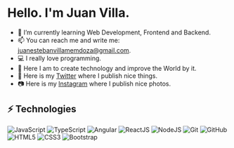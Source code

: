 # Hello. I'm Juan Villa.
- 🌱 I’m currently learning Web Development, Frontend and Backend.
- 📫 You can reach me and write me: juanestebanvillamemdoza@gmail.com.
- :computer: I really love programming.
- :rocket: Here I am to create technology and improve the World by it.
- 💬 Here is my [Twitter](https://twitter.com/juanevillam) where I publish nice things.
- :camera: Here is my [Instagram](https://instagram.com/juanevillam) where I publish nice photos.

## ⚡ Technologies

![JavaScript](https://img.shields.io/badge/-JavaScript-black?style=flat-square&logo=javascript)
![TypeScript](https://img.shields.io/badge/-TypeScript-007ACC?style=flat-square&logo=typescript)
![Angular](https://img.shields.io/badge/-Angular-FF0000?style=flat-square&logo=angular)
![ReactJS](https://img.shields.io/badge/-React-181717?style=flat-square&logo=react)
![NodeJS](https://img.shields.io/badge/-Node.js-black?style=flat-square&logo=Node.js)
![Git](https://img.shields.io/badge/-Git-F5F5F5?style=flat-square&logo=git)
![GitHub](https://img.shields.io/badge/-GitHub-181717?style=flat-square&logo=github)
![HTML5](https://img.shields.io/badge/-HTML5-E34F26?style=flat-square&logo=html5&logoColor=white)
![CSS3](https://img.shields.io/badge/-CSS3-1572B6?style=flat-square&logo=css3)
![Bootstrap](https://img.shields.io/badge/-Bootstrap-563D7C?style=flat-square&logo=bootstrap)
